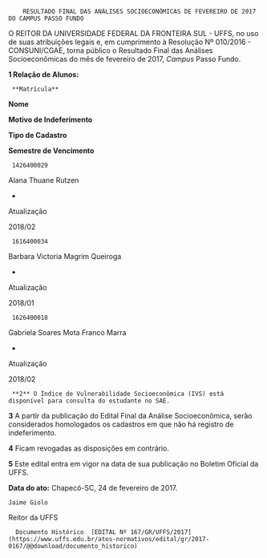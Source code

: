         RESULTADO FINAL DAS ANÁLISES SOCIOECONÔMICAS DE FEVEREIRO DE 2017 DO CAMPUS PASSO FUNDO  

O REITOR DA UNIVERSIDADE FEDERAL DA FRONTEIRA SUL - UFFS, no uso de suas atribuições legais e, em cumprimento à Resolução Nº 010/2016 - CONSUNI/CGAE, torna público o Resultado Final das Análises Socioeconômicas do mês de fevereiro de 2017, *Campus* Passo Fundo.

 **1 Relação de Alunos:**

     **Matrícula**

   **Nome**

   **Motivo de Indeferimento**

   **Tipo de Cadastro**

   **Semestre de Vencimento**

     1426400029

   Alana Thuane Rutzen

   -

   Atualização

   2018/02

     1616400034

   Barbara Victoria Magrim Queiroga

   -

   Atualização

   2018/01

     1626400018

   Gabriela Soares Mota Franco Marra

   -

   Atualização

   2018/02

     **2** O Índice de Vulnerabilidade Socioeconômica (IVS) está disponível para consulta do estudante no SAE.

 **3** A partir da publicação do Edital Final da Análise Socioeconômica, serão considerados homologados os cadastros em que não há registro de indeferimento.

 **4** Ficam revogadas as disposições em contrário.

 **5** Este edital entra em vigor na data de sua publicação no Boletim Oficial da UFFS.

  

   **Data do ato:** Chapecó-SC, 24 de fevereiro de 2017.   
 

    Jaime Giolo   
 Reitor da UFFS 

      Documento Histórico  [EDITAL Nº 167/GR/UFFS/2017](https://www.uffs.edu.br/atos-normativos/edital/gr/2017-0167/@@download/documento_historico)     
      